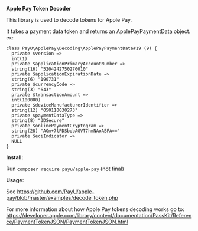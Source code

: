 **Apple Pay Token Decoder**

This library is used to decode tokens for Apple Pay.

It takes a payment data token and returns an ApplePayPaymentData object.
ex:
```
class PayU\ApplePay\Decoding\ApplePayPaymentData#19 (9) {
  private $version =>
  int(1)
  private $applicationPrimaryAccountNumber =>
  string(16) "5204242750270010"
  private $applicationExpirationDate =>
  string(6) "190731"
  private $currencyCode =>
  string(3) "643"
  private $transactionAmount =>
  int(100000)
  private $deviceManufacturerIdentifier =>
  string(12) "050110030273"
  private $paymentDataType =>
  string(8) "3DSecure"
  private $onlinePaymentCryptogram =>
  string(28) "AOm+7lPDSbobAGVT7hmNAoABFA=="
  private $eciIndicator =>
  NULL
}
```


**Install:**

Run `composer require payu/apple-pay` (not final)

**Usage:**

See https://github.com/PayU/apple-pay/blob/master/examples/decode_token.php

For more information about how Apple Pay tokens decoding works go to:
https://developer.apple.com/library/content/documentation/PassKit/Reference/PaymentTokenJSON/PaymentTokenJSON.html
